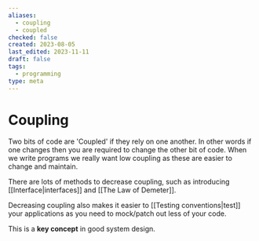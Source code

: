 ```yaml
---
aliases:
  - coupling
  - coupled
checked: false
created: 2023-08-05
last_edited: 2023-11-11
draft: false
tags:
  - programming
type: meta
---
```

# Coupling

Two bits of code are 'Coupled' if they rely on one another. In other words if one changes then you are required to change the other bit of code. When we write programs we really want low coupling as these are easier to change and maintain.

There are lots of methods to decrease coupling, such as introducing [[Interface|interfaces]] and [[The Law of Demeter]].

Decreasing coupling also makes it easier to [[Testing conventions|test]] your applications as you need to mock/patch out less of your code.

This is a **key concept** in good system design.
